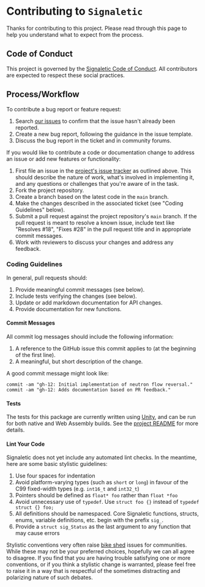 # Contributing to `Signaletic`

Thanks for contributing to this project. Please read through this page to help you understand what to expect from the process.

## Code of Conduct

This project is governed by the [Signaletic Code of Conduct](CODE_OF_CONDUCT.md). All contributors are expected to respect these social practices.

## Process/Workflow

To contribute a bug report or feature request:

1. Search [our issues](https://github.com/continuing-creativity/signaletic/issues) to confirm that the issue hasn't already been reported.
2. Create a new bug report, following the guidance in the issue template.
3. Discuss the bug report in the ticket and in community forums.

If you would like to contribute a code or documentation change to address an issue or add new features or functionality:

1. First file an issue in the [project's issue tracker](https://github.com/continuing-creativity/signaletic/issues) as outlined above. This should describe the nature of work, what's involved in implementing it, and any questions or challenges that you're aware of in the task.
2. Fork the project repository.
3. Create a branch based on the latest code in the `main` branch.
4. Make the changes described in the associated ticket (see "Coding Guidelines" below).
5. Submit a pull request against the project repository's `main` branch.  If the pull request is meant to resolve a known issue, include text like "Resolves #18", "Fixes #28" in the pull request title and in appropriate commit messages.
6. Work with reviewers to discuss your changes and address any feedback.

### Coding Guidelines

In general, pull requests should:

1. Provide meaningful commit messages (see below).
2. Include tests verifying the changes (see below).
4. Update or add markdown documentation for API changes.
5. Provide documentation for new functions.

#### Commit Messages

All commit log messages should include the following information:

1. A reference to the GitHub issue this commit applies to (at the beginning of the first line).
2. A meaningful, but short description of the change.

A good commit message might look like:

```shell
commit -am "gh-12: Initial implementation of neutron flow reversal."
commit -am "gh-12: Adds documentation based on PR feedback."
```

#### Tests
The tests for this package are currently written using
[Unity](http://www.throwtheswitch.org/unity), and can be run for both native and Web Assembly builds. See the [project README](README.md) for more details.

#### Lint Your Code

Signaletic does not yet include any automated lint checks. In the meantime, here are some basic stylistic guidelines:

1. Use four spaces for indentation
2. Avoid platform-varying types (such as ```short``` or ```long```) in favour of the C99 fixed-width types (e.g. ```int16_t``` and ```int32_t```)
3. Pointers should be defined as ```float* foo``` rather than ```float *foo```
4. Avoid unnecessary use of ```typedef```. Use ```struct foo {}``` instead of ```typedef struct {} foo;```
5. All definitions should be namespaced. Core Signaletic functions, structs, enums, variable definitions, etc. begin with the prefix ```sig_```.
6. Provide a ```struct sig_Status``` as the last argument to any function that may cause errors

Stylistic conventions very often raise [bike shed](https://www.bikeshed.org/) issues for communities. While these may not be your preferred choices, hopefully we can all agree to disagree. If you find that you are having trouble satisfying one or more conventions, or if you think a stylistic change is warranted, please feel free to raise it in a way that is respectful of the sometimes distracting and polarizing nature of such debates.
